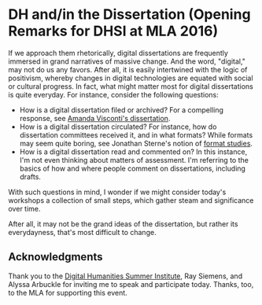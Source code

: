# DH and/in the Dissertation (Opening Remarks for DHSI at MLA 2016)

If we approach them rhetorically, digital dissertations are frequently immersed in grand narratives of massive change. And the word, "digital," may not do us any favors. After all, it is easily intertwined with the logic of positivism, whereby changes in digital technologies are equated with social or cultural progress. In fact, what might matter most for digital dissertations is quite everyday. For instance, consider the following questions: 

* How is a digital dissertation filed or archived? For a compelling response, see [Amanda Visconti's dissertation](https://github.com/amandavisconti/infinite-ulysses-dissertation).
* How is a digital dissertation circulated? For instance, how do dissertation committees received it, and in what formats? While formats may seem quite boring, see Jonathan Sterne's notion of [format studies](https://www.dukeupress.edu/mp3). 
* How is a digital dissertation read and commented on? In this instance, I'm not even thinking about matters of assessment. I'm referring to the basics of how and where people comment on dissertations, including drafts.

With such questions in mind, I wonder if we might consider today's workshops a collection of small steps, which gather steam and significance over time. 

After all, it may not be the grand ideas of the dissertation, but rather its everydayness, that's most difficult to change.  

## Acknowledgments 

Thank you to the [Digital Humanities Summer Institute](http://dhsi.org/), Ray Siemens, and Alyssa Arbuckle for inviting me to speak and participate today. Thanks, too, to the MLA for supporting this event.  
